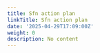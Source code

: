 ```yaml
---
title: Sfn action plan
linkTitle: Sfn action plan
date: '2025-04-29T17:09:00Z'
weight: 0
description: No content
---
```



